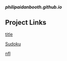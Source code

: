 ##### philipaidanbooth.github.io

## Project Links
[title](https://philipaidanbooth.github.io/test/)

[Sudoku](https://philipaidanbooth.github.io/Sudoku/)

[nfl](https://philipaidanbooth.github.io/NFL-Combine-Report/)

